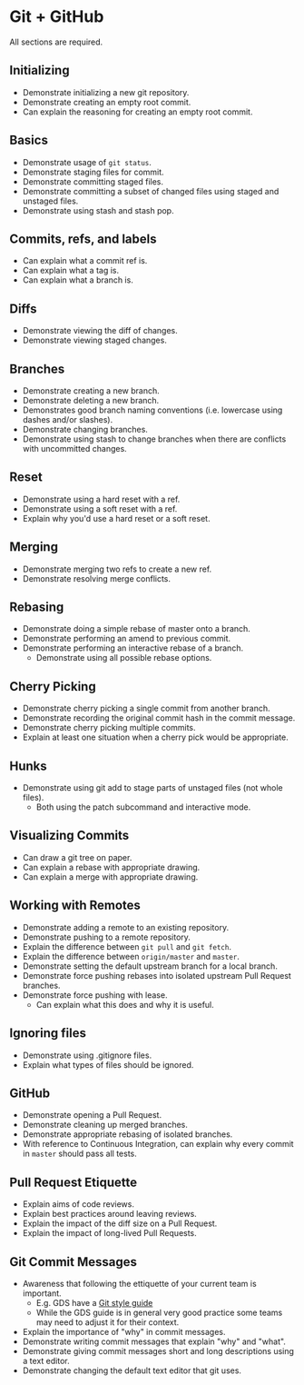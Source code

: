 # Git + GitHub

All sections are required.

## Initializing 

* Demonstrate initializing a new git repository.
* Demonstrate creating an empty root commit.
* Can explain the reasoning for creating an empty root commit.

## Basics

* Demonstrate usage of `git status`.
* Demonstrate staging files for commit.
* Demonstrate committing staged files.
* Demonstrate committing a subset of changed files using staged and unstaged files.
* Demonstrate using stash and stash pop.

## Commits, refs, and labels 

* Can explain what a commit ref is.
* Can explain what a tag is.
* Can explain what a branch is.

## Diffs

* Demonstrate viewing the diff of changes.
* Demonstrate viewing staged changes.

## Branches

* Demonstrate creating a new branch.
* Demonstrate deleting a new branch.
* Demonstrates good branch naming conventions (i.e. lowercase using dashes and/or slashes).
* Demonstrate changing branches.
* Demonstrate using stash to change branches when there are conflicts with uncommitted changes.

## Reset

* Demonstrate using a hard reset with a ref.
* Demonstrate using a soft reset with a ref.
* Explain why you'd use a hard reset or a soft reset.

## Merging

* Demonstrate merging two refs to create a new ref.
* Demonstrate resolving merge conflicts.

## Rebasing

* Demonstrate doing a simple rebase of master onto a branch.
* Demonstrate performing an amend to previous commit.
* Demonstrate performing an interactive rebase of a branch.
  * Demonstrate using all possible rebase options.

## Cherry Picking 

* Demonstrate cherry picking a single commit from another branch.
* Demonstrate recording the original commit hash in the commit message.
* Demonstrate cherry picking multiple commits.
* Explain at least one situation when a cherry pick would be appropriate.

## Hunks

* Demonstrate using git add to stage parts of unstaged files (not whole files).
  * Both using the patch subcommand and interactive mode.

## Visualizing Commits

* Can draw a git tree on paper.
* Can explain a rebase with appropriate drawing.
* Can explain a merge with appropriate drawing.

## Working with Remotes

* Demonstrate adding a remote to an existing repository.
* Demonstrate pushing to a remote repository.
* Explain the difference between `git pull` and `git fetch`.
* Explain the difference between `origin/master` and `master`.
* Demonstrate setting the default upstream branch for a local branch.
* Demonstrate force pushing rebases into isolated upstream Pull Request branches.
* Demonstrate force pushing with lease.
  * Can explain what this does and why it is useful.

## Ignoring files

* Demonstrate using .gitignore files.
* Explain what types of files should be ignored.

## GitHub

* Demonstrate opening a Pull Request.
* Demonstrate cleaning up merged branches.
* Demonstrate appropriate rebasing of isolated branches.
* With reference to Continuous Integration, can explain why every commit in `master` should pass all tests.

## Pull Request Etiquette

* Explain aims of code reviews.
* Explain best practices around leaving reviews.
* Explain the impact of the diff size on a Pull Request.
* Explain the impact of long-lived Pull Requests.

## Git Commit Messages

* Awareness that following the ettiquette of your current team is important.
  * E.g. GDS have a [Git style guide](https://github.com/alphagov/styleguides/blob/master/git.md)
  * While the GDS guide is in general very good practice some teams may need to adjust it for their context.
* Explain the importance of "why" in commit messages.
* Demonstrate writing commit messages that explain "why" and "what".
* Demonstrate giving commit messages short and long descriptions using a text editor.
* Demonstrate changing the default text editor that git uses.


